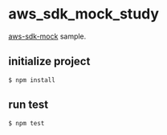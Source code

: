 # aws_sdk_mock_study
[aws-sdk-mock](https://github.com/dwyl/aws-sdk-mock) sample.

## initialize project
```
$ npm install
```

## run test
```
$ npm test
```
